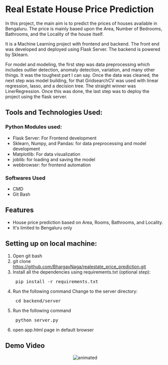 # Real Estate House Price Prediction

In this project, the main aim is to predict the prices of houses available in Bengaluru.
The price is mainly based upon the Area, Number of Bedrooms, Bathrooms, and the Locality of the house itself.

It is a Machine Learning project with frontend and backend. The front end was developed and deployed using Flask Server. The backend is powered by Sklearn.

For model and modeling, the first step was data preprocessing which includes outlier detection, anomaly detection, variation, and many other things. It was the toughest part I can say. Once the data was cleaned, the next step was model building, for that GridsearchCV was used with linear regression, lasso, and a decision tree. The straight winner was LinerRegression. Once this was done, the last step was to deploy the project using the flask server.

## Tools and Technologies Used:

### Python Modules used:
- Flask Server: For Frontend development
- Sklearn, Numpy, and Pandas: for data preprocessing and model development
- Matplotlib: For data visualization
- joblib: for loading and saving the model
- webbrowser: for frontend automation

### Softwares Used 
- CMD
- Git Bash


## Features  
- House price prediction based on Area, Rooms, Bathrooms, and Locality.
- It's limited to Bengaluru only

## Setting up on local machine: 
1. Open git bash 
2. git clone https://github.com/BhargavNaga/realestate_price_prediction.git
3. Install all the dependencies using requirements.txt (optional step):
	<pre> pip install -r requirements.txt </pre>
4. Run the following command Change to the server directory:
	<pre> cd backend/server  </pre>
4. Run the following command
    <pre> python server.py</pre>
5. open app.html page in default browser

## Demo Video 
<p align="center"> <img src="https://github.com/BhargavNaga/realestate_price_prediction/demo.gif" alt="animated" /> </p>

